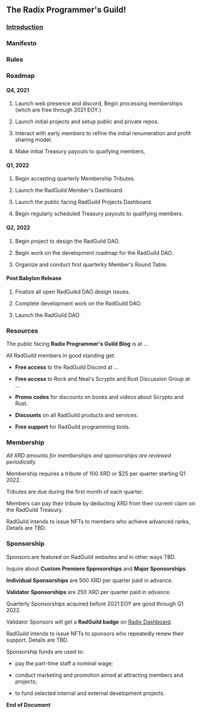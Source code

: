 ## The Radix Programmer's Guild!

### [Introduction](./Intruction.md)

### Manifesto

### Rules

### Roadmap

#### Q4, 2021

1. Launch web presence and discord, Begin processing memberships (whch are free through 2021 EOY.)

2. Launch initial projects and setup public and private repos.

3. Interact with early members to refine the initial renumeration and profit sharing model.

4. Make initial Treasury payouts to quaifying members,

#### Q1, 2022

1. Begin accepting quarterly Membership Tributes.

2. Launch the RadGuild Member's Dashboard.

3. Launch the public facing RadGuild Projects Dashboard.

4. Begin regularly scheduled Treasury payouts to qualifying members.

#### Q2, 2022

1. Begin project to design the RadGuild DAO.

2. Begin work on the development roadmap for the RadGuild DAO.

3. Organize and conduct first quarterky Member's Round Table.

#### Post Babylon Release

1. Finalize all open RadGuikd DAO design issues.

2. Complete development work on the RadGuild DAO.

3. Launch the RadGuild DAO.

### Resources

The public facing **Radix Programmer's Guild Blog** is at ...

All RadGuild members in good standing get:

- **Free access** to the RadGuild Discord at ...

- **Free access** to Rock and Neal's Scrypto and Rust Discussion Group at ...

- **Promo codes** for discounts on books and videos about Scrypto and Rust.

- **Discounts** on all RadGuild products and services.

- **Free support** for RadGuild programming tools.

### Membership

_All XRD amounts for memberships and sponsorships are reviewed periodically._

Membership requires a tribute of 100 XRD or $25 per quarter starting Q1 2022.

Tributes are due during the first month of each quarter.

Members can pay their tribute by deducting XRD from their current claim on the RadGuild Treasury.

RadGuild intends to issue NFTs to members who achieve advanced ranks, Details are TBD.

### Sponsorship

Sponsors are featured on RadGuild websites and in other ways TBD.

Inquire about **Custom Premiere Sppnsorships** and **Major Sponsorships**.

**Individual Sponsorships** are 500 XRD per quarter paid in advance.

**Validator Sponsorships** are 250 XRD per quarter paid in advance.

Quarterly Sponsorships acquired before 2021 EOY are good through Q1 2022.

Validator Sponsors will get a **RadGuild badge** on [Radix Dashboard](https://www.radixdashboard.com).

RadGuild intends to issue NFTs to sponsors who repeatedly renew their support. Details are TBD.

Sponsorship funds are used to:

- pay the part-time staff a nominal wage;

- conduct marketing and promotion aimed at attracting members and projects;

- to fund selected internal and external development projects.

**End of Document**
